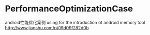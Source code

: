 # PerformanceOptimizationCase
android性能优化案例
using for the introduction of android memory tool 
http://www.jianshu.com/p/09d09f282d0b 
